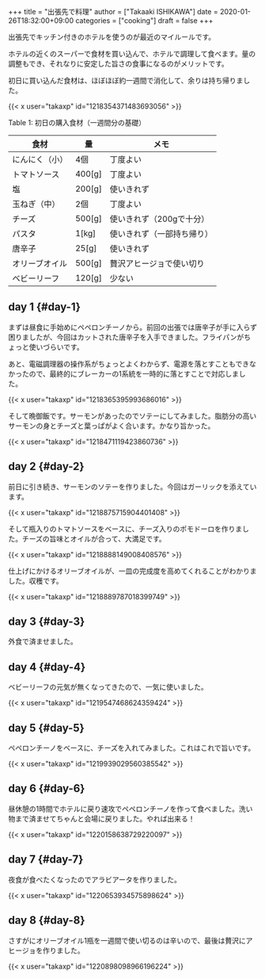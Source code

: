 +++
title = "出張先で料理"
author = ["Takaaki ISHIKAWA"]
date = 2020-01-26T18:32:00+09:00
categories = ["cooking"]
draft = false
+++

出張先でキッチン付きのホテルを使うのが最近のマイルールです。  

ホテルの近くのスーパーで食材を買い込んで、ホテルで調理して食べます。量の調整もでき、それなりに安定した旨さの食事になるのがメリットです。  

初日に買い込んだ食材は、ほぼほぼ約一週間で消化して、余りは持ち帰りました。  

{{< x user="takaxp" id="1218354371483693056" >}}  

<div class="table-caption">
  <span class="table-number">Table 1</span>:
  初日の購入食材（一週間分の基礎）
</div>

| 食材    | 量     | メモ           |
|-------|-------|--------------|
| にんにく（小） | 4個    | 丁度よい       |
| トマトソース | 400[g] | 丁度よい       |
| 塩      | 200[g] | 使いきれず     |
| 玉ねぎ（中） | 2個    | 丁度よい       |
| チーズ  | 500[g] | 使いきれず（200gで十分） |
| パスタ  | 1[kg]  | 使いきれず（一部持ち帰り） |
| 唐辛子  | 25[g]  | 使いきれず     |
| オリーブオイル | 500[g] | 贅沢アヒージョで使い切り |
| ベビーリーフ | 120[g] | 少ない         |


## day 1 {#day-1}

まずは昼食に手始めにペペロンチーノから。前回の出張では唐辛子が手に入らず困りましたが、今回はカットされた唐辛子を入手できました。フライパンがちょっと使いづらいです。  

あと、電磁調理器の操作系がちょっとよくわからず、電源を落とすこともできなかったので、最終的にブレーカーの1系統を一時的に落とすことで対応しました。  

{{< x user="takaxp" id="1218365395993686016" >}}  

そして晩御飯です。サーモンがあったのでソテーにしてみました。脂肪分の高いサーモンの身とチーズと葉っぱがよく合います。かなり旨かった。  

{{< x user="takaxp" id="1218471119423860736" >}}  


## day 2 {#day-2}

前日に引き続き、サーモンのソテーを作りました。今回はガーリックを添えています。  

{{< x user="takaxp" id="1218875715904401408" >}}  

そして瓶入りのトマトソースをベースに、チーズ入りのポモドーロを作りました。チーズの旨味とオイルが合って、大満足です。  

{{< x user="takaxp" id="1218888149008408576" >}}  

仕上げにかけるオリーブオイルが、一皿の完成度を高めてくれることがわかりました。収穫です。  

{{< x user="takaxp" id="1218889787018399749" >}}  


## day 3 {#day-3}

外食で済ませました。  


## day 4 {#day-4}

ベビーリーフの元気が無くなってきたので、一気に使いました。  

{{< x user="takaxp" id="1219547468624359424" >}}  


## day 5 {#day-5}

ペペロンチーノをベースに、チーズを入れてみました。これはこれで旨いです。  

{{< x user="takaxp" id="1219939029560385542" >}}  


## day 6 {#day-6}

昼休憩の1時間でホテルに戻り速攻でペペロンチーノを作って食べました。洗い物まで済ませてちゃんと会場に戻りました。やれば出来る！  

{{< x user="takaxp" id="1220158638729220097" >}}  


## day 7 {#day-7}

夜食が食べたくなったのでアラビアータを作りました。  

{{< x user="takaxp" id="1220653934575898624" >}}  


## day 8 {#day-8}

さすがにオリーブオイル1瓶を一週間で使い切るのは辛いので、最後は贅沢にアヒージョを作りました。  

{{< x user="takaxp" id="1220898098966196224" >}}
